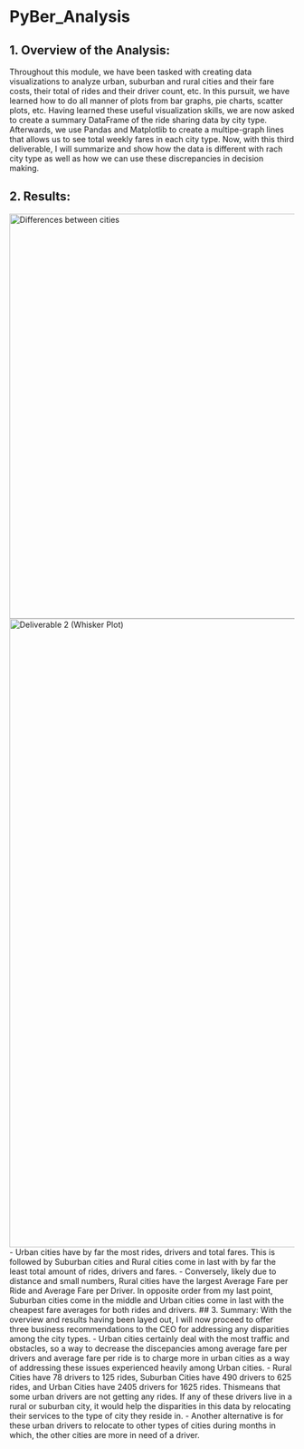 # PyBer_Analysis
## 1. Overview of the Analysis: 
Throughout this module, we have been tasked with creating data visualizations to analyze urban, suburban and rural cities and their fare costs, their total of rides and their driver count, etc. In this pursuit, we have learned how to do all manner of plots from bar graphs, pie charts, scatter plots, etc. Having learned these useful visualization skills, we are now asked to create a summary DataFrame of the ride sharing data by city type. Afterwards, we use Pandas and Matplotlib to create a multipe-graph lines that allows us to see total weekly fares in each city type. Now, with this third deliverable, I will summarize and show how the data is different with rach city type as well as how we can use these discrepancies in decision making. 
## 2. Results:
<img width="715" alt="Differences between cities" src="https://user-images.githubusercontent.com/95828604/151263086-535846dc-ffc6-4d56-aec2-731cabaa81c9.png">
<img width="1110" alt="Deliverable 2 (Whisker Plot)" src="https://user-images.githubusercontent.com/95828604/151263370-6e528577-e6e9-4416-b3a1-c2e878417208.png">
- Urban cities have by far the most rides, drivers and total fares. This is followed by Suburban cities and Rural cities come in last with by far the least total amount of rides, drivers and fares. 
- Conversely, likely due to distance and small numbers, Rural cities have the largest Average Fare per Ride and Average Fare per Driver. In opposite order from my last point, Suburban cities come in the middle and Urban cities come in last with the cheapest fare averages for both rides and drivers.  
## 3. Summary:
With the overview and results having been layed out, I will now proceed to offer three business recommendations to the CEO for addressing any disparities among the city types. 
- Urban cities certainly deal with the most traffic and obstacles, so a way to decrease the discepancies among average fare per drivers and average fare per ride is to charge more in urban cities as a way of addressing these issues experienced heavily among Urban cities. 
- Rural Cities have 78 drivers to 125 rides, Suburban Cities have 490 drivers to 625 rides, and Urban Cities have 2405 drivers for 1625 rides. Thismeans that some urban drivers are not getting any rides. If any of these drivers live in a rural or suburban city, it would help the disparities in this data by relocating their services to the type of city they reside in. 
- Another alternative is for these urban drivers to relocate to other types of cities during months in which, the other cities are more in need of a driver. 
